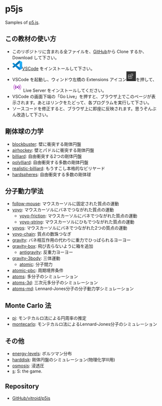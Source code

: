 # p5js

Samples of [p5.js](https://p5js.org).

## この教材の使い方

- このリポジトリに含まれる全ファイルを、[GitHub](https://github.com/vitroid/p5js)から Clone するか、Download して下さい。
- ![VSCode icon](https://github.com/vitroid/p5js/raw/main/icons/vscode.tn.jpg?raw=true)[VSCode](https://code.visualstudio.com) をインストールして下さい。
- VSCode を起動し、ウィンドウ左橋の Extensions アイコン![Extensions icon](https://github.com/vitroid/p5js/raw/main/icons/extension.tn.jpg?raw=true)を押して、![LiveServer icon](https://github.com/vitroid/p5js/raw/main/icons/liveserver.tn.jpg?raw=true) Live Server をインストールしてください。
- VSCode の画面下端の「Go Live」を押すと、ブラウザ上でこのページが表示されます。あとはリンクをたどって、各プログラムを実行して下さい。
- ソースコードを修正すると、ブラウザ上に即座に反映されます。思うぞんぶん改造して下さい。

## 剛体球の力学

- [blockbuster](https://vitroid.github.io/p5js/blockbuster/): 壁に衝突する剛体円盤
- [airhockey](https://vitroid.github.io/p5js/airhockey/): 壁とパドルに衝突する剛体円盤
- [billiard](https://vitroid.github.io/p5js/billiard/): 自由衝突する2つの剛体円盤
- [polylliard](https://vitroid.github.io/p5js/polylliard/): 自由衝突する多数の剛体円盤
- [realistic-billiard](https://vitroid.github.io/p5js/realistic-billiard/): もうすこし本格的なビリヤード
- [hardspheres](https://vitroid.github.io/p5js/hardspheres/): 自由衝突する多数の剛体球

## 分子動力学法

- [follow-mouse](https://vitroid.github.io/p5js/follow-mouse/): マウスカーソルに固定された質点の運動
- [yoyo](https://vitroid.github.io/p5js/yoyo/): マウスカーソルにバネでつながれた質点の運動
    - [yoyo-friction](https://vitroid.github.io/p5js/yoyo-friction/): マウスカーソルにバネでつながれた質点の運動
    - [yoyo-string](https://vitroid.github.io/p5js/yoyo-string/): マウスカーソルにひもでつながれた質点の運動
- [yoyos](https://vitroid.github.io/p5js/yoyos/): マウスカーソルにバネでつながれた2つの質点の運動
- [yoyo-chain](https://vitroid.github.io/p5js/yoyo-chain/): 質点の数珠つなぎ
- [gravity](https://vitroid.github.io/p5js/gravity/): バネ相互作用の代わりに重力でひっぱられるヨーヨー
- [gravity-box](https://vitroid.github.io/p5js/gravity-box/): 飛び去らないように箱を追加
    - [antigravity](https://vitroid.github.io/p5js/antigravity/): 反重力ヨーヨー
- [gravity-3body](https://vitroid.github.io/p5js/gravity-3body/): 三体運動
    - [atomic](https://vitroid.github.io/p5js/atomic/): 分子間力
- [atomic-pbc](https://vitroid.github.io/p5js/atomic-pbc/): 周期境界条件
- [atoms](https://vitroid.github.io/p5js/atoms/): 多分子のシミュレーション
- [atoms-3d](https://vitroid.github.io/p5js/atoms-3d/): 三次元多分子のシミュレーション
- [atoms-md](https://vitroid.github.io/p5js/atoms-md/): Lennard-Jones分子の分子動力学シミュレーション

## Monte Carlo 法

- [pi](https://vitroid.github.io/p5js/pi/): モンテカルロ法による円周率の推定
- [montecarlo](https://vitroid.github.io/p5js/montecarlo/): モンテカルロ法によるLennard-Jones分子のシミュレーション

## その他

- [energy-levels](https://vitroid.github.io/p5js/energy-levels/): ボルツマン分布
- [harddisk](https://vitroid.github.io/p5js/harddisk/): 剛体円盤のシミュレーション(物理化学III用)
- [osmosis](https://vitroid.github.io/p5js/osmosis/): 浸透圧
- [s](https://vitroid.github.io/p5js/s/): S: the game.

## Repository

- [GitHub/vitroid/p5js](https://github.com/vitroid/p5js)
